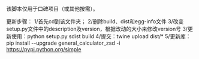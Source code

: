 该脚本仅用于口碑项目（或其他按需）。

更新步骤：
1/首先cd到该文件夹；
2/删除build、dist和egg-info文件
3/改变setup.py文件中的description及version，根据改动的大小来修改version号
3/更新使用：python setup.py sdist build
4/提交：twine upload dist/*
5/更新库：pip install --upgrade general_calculator_zsd -i https://pypi.python.org/simple